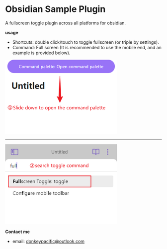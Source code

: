# Obsidian Sample Plugin

A fullscreen toggle plugin across all platforms for obsidian.

**usage**

- Shortcuts: double click/touch to toggle fullscreen (or triple by settings).
- Command: Full screen (It is recommended to use the mobile end, and an example is provided below).

![Image](./slide.png)
***
![Image](./command.png)

**Contact me**

- email: donkeypacific@outlook.com


